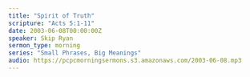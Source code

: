 ```yaml
---
title: "Spirit of Truth"
scripture: "Acts 5:1-11"
date: 2003-06-08T00:00:00Z
speaker: Skip Ryan
sermon_type: morning
series: "Small Phrases, Big Meanings"
audio: https://pcpcmorningsermons.s3.amazonaws.com/2003-06-08.mp3 
---
```




